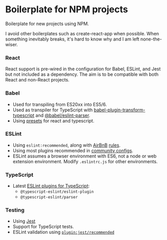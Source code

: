 # Boilerplate for NPM projects

Boilerplate for new projects using NPM.

I avoid other boilerplates such as create-react-app when possible. When something inevitably breaks, it's hard to know why and I am left none-the-wiser.

### React

React support is pre-wired in the configuration for Babel, ESLint, and Jest but not included as a dependency. The aim is to be compatible with both React and non-React projects.

### Babel

- Used for transpiling from ES20xx into ES5/6.
- Used as transpiler for TypeScript with [babel-plugin-transform-typescript](https://babeljs.io/docs/en/babel-plugin-transform-typescript) and [@babel/eslint-parser](@babel/eslint-parser).
- Using [presets](https://babeljs.io/docs/en/presets/) for react and typescript.

### ESLint

- Using `eslint:recommended`, along with [AirBnB](https://www.npmjs.com/package/eslint-config-airbnb) [rules](https://github.com/airbnb/javascript).
- Using most plugins recommended in [community configs](https://typescript-eslint.io/docs/linting/#community-configs).
- ESLint assumes a browser environment with ES6, not a node or web extension environment. Modify `.eslintrc.js` for other environments.

### TypeScript

- Latest [ESLint plugins for TypeScript](https://typescript-eslint.io/):
  - `@typescript-eslint/eslint-plugin`
  - `@typescript-eslint/parser`

### Testing

- Using [Jest](https://jestjs.io/docs/getting-started)
- Support for TypeScript tests.
- ESLint validation using [`plugin:jest/recommended`](https://www.npmjs.com/package/eslint-plugin-jest)
